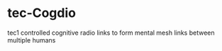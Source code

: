 # tec-Cogdio
tec1 controlled cognitive radio links to form mental mesh links between multiple humans
